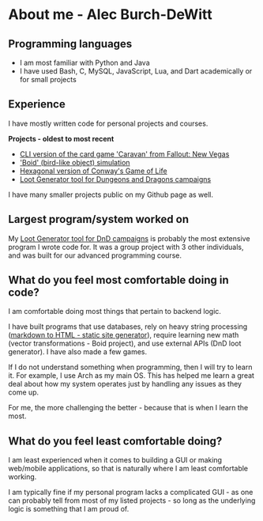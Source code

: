 # About me - Alec Burch-DeWitt 

## Programming languages
 - I am most familiar with Python and Java
 - I have used Bash, C, MySQL, JavaScript, Lua, and Dart academically or for small projects
## Experience
I have mostly written code for personal projects and courses. 

**Projects - oldest to most recent**
- [CLI version of the card game 'Caravan' from Fallout: New Vegas](https://github.com/alecthedev/project4-caravan)
- ['Boid' (bird-like object) simulation](https://github.com/alecthedev/tk-boids)
- [Hexagonal version of Conway's Game of Life](https://github.com/alecthedev/hex-life)
- [Loot Generator tool for Dungeons and Dragons campaigns](https://github.com/alecthedev/dnd-loot-generator)

I have many smaller projects public on my Github page as well.
## Largest program/system worked on
My [Loot Generator tool for DnD campaigns](https://github.com/alecthedev/dnd-loot-generator) is probably the most extensive program I wrote code for. It was a group project with 3 other individuals, and was built for our advanced programming course. 
## What do you feel most comfortable doing in code?
I am comfortable doing most things that pertain to backend logic. 

I have built programs that use databases, rely on heavy string processing ([markdown to HTML - static site generator](https://github.com/alecthedev/static-site-generator)), require learning new math (vector transformations - Boid project), and use external APIs (DnD loot generator). I have also made a few games.

If I do not understand something when programming, then I will try to learn it. For example, I use Arch as my main OS. This has helped me learn a great deal about how my system operates just by handling any issues as they come up.

For me, the more challenging the better - because that is when I learn the most. 
## What do you feel least comfortable doing?
I am least experienced when it comes to building a GUI or making web/mobile applications, so that is naturally where I am least comfortable working. 

I am typically fine if my personal program lacks a complicated GUI - as one can probably tell from most of my listed projects - so long as the underlying logic is something that I am proud of. 

